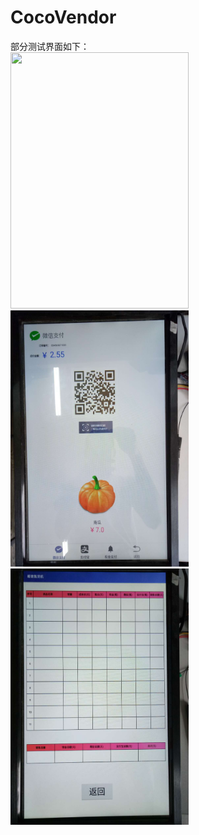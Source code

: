 # CocoVendor

部分测试界面如下：    
<img width="285" height="410" src="https://github.com/ChenHuman/CocoVendor/blob/another/%E6%B5%8B%E8%AF%95%E7%95%8C%E9%9D%A21.gif"/>
<img width="285" height="410" src="https://github.com/ChenHuman/CocoVendor/blob/another/%E6%B5%8B%E8%AF%95%E7%95%8C%E9%9D%A22.jpg"/>
<img width="285" height="410" src="https://github.com/ChenHuman/CocoVendor/blob/another/%E6%B5%8B%E8%AF%95%E7%95%8C%E9%9D%A23.jpg"/>


